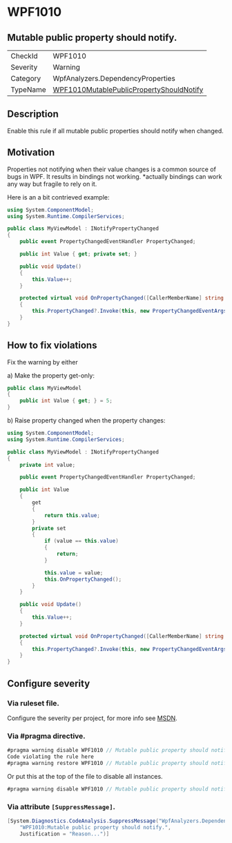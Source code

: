 # WPF1010
## Mutable public property should notify.

<!-- start generated table -->
<table>
<tr>
  <td>CheckId</td>
  <td>WPF1010</td>
</tr>
<tr>
  <td>Severity</td>
  <td>Warning</td>
</tr>
<tr>
  <td>Category</td>
  <td>WpfAnalyzers.DependencyProperties</td>
</tr>
<tr>
  <td>TypeName</td>
  <td><a href="https://github.com/DotNetAnalyzers/WpfAnalyzers/blob/master/WpfAnalyzers.Analyzers/PropertyChanged/WPF1010MutablePublicPropertyShouldNotify.cs">WPF1010MutablePublicPropertyShouldNotify</a></td>
</tr>
</table>
<!-- end generated table -->

## Description

Enable this rule if all mutable public properties should notify when changed.

## Motivation

Properties not notifying when their value changes is a common source of bugs in WPF.
It results in bindings not working.
*actually bindings can work any way but fragile to rely on it.

Here is an a bit contrieved example:

```C#
using System.ComponentModel;
using System.Runtime.CompilerServices;

public class MyViewModel : INotifyPropertyChanged
{
    public event PropertyChangedEventHandler PropertyChanged;

    public int Value { get; private set; }

    public void Update()
    {
        this.Value++;
    }

    protected virtual void OnPropertyChanged([CallerMemberName] string propertyName = null)
    {
        this.PropertyChanged?.Invoke(this, new PropertyChangedEventArgs(propertyName));
    }
}
```

## How to fix violations

Fix the warning by either

a) Make the property get-only:

```C#
public class MyViewModel
{
    public int Value { get; } = 5;
}
```

b) Raise property changed when the property changes:

```C#
using System.ComponentModel;
using System.Runtime.CompilerServices;

public class MyViewModel : INotifyPropertyChanged
{
    private int value;

    public event PropertyChangedEventHandler PropertyChanged;

    public int Value
    {
        get
        {
            return this.value;
        }
        private set
        {
            if (value == this.value)
            {
                return;
            }

            this.value = value;
            this.OnPropertyChanged();
        }
    }

    public void Update()
    {
        this.Value++;
    }

    protected virtual void OnPropertyChanged([CallerMemberName] string propertyName = null)
    {
        this.PropertyChanged?.Invoke(this, new PropertyChangedEventArgs(propertyName));
    }
}
```

<!-- start generated config severity -->
## Configure severity

### Via ruleset file.

Configure the severity per project, for more info see [MSDN](https://msdn.microsoft.com/en-us/library/dd264949.aspx).

### Via #pragma directive.
```C#
#pragma warning disable WPF1010 // Mutable public property should notify.
Code violating the rule here
#pragma warning restore WPF1010 // Mutable public property should notify.
```

Or put this at the top of the file to disable all instances.
```C#
#pragma warning disable WPF1010 // Mutable public property should notify.
```

### Via attribute `[SuppressMessage]`.

```C#
[System.Diagnostics.CodeAnalysis.SuppressMessage("WpfAnalyzers.DependencyProperties", 
    "WPF1010:Mutable public property should notify.", 
    Justification = "Reason...")]
```
<!-- end generated config severity -->